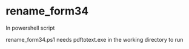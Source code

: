# rename_form34


In powershell script

rename_form34.ps1 needs pdftotext.exe in the working directory to run
